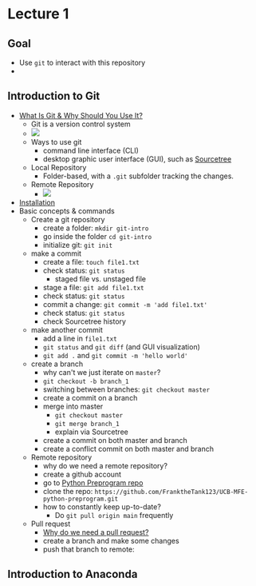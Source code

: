 # Lecture 1

## Goal 
- Use `git` to interact with this repository
- 

## Introduction to Git
- [What Is Git & Why Should You Use It?](https://www.nobledesktop.com/blog/what-is-git-and-why-should-you-use-it)
    - Git is a version control system
    -  ![](https://www.nobledesktop.com/image/blog/git-branches-merge.png)
    - Ways to use git
      - command line interface (CLI)
      - desktop graphic user interface (GUI), such as [Sourcetree](https://www.sourcetreeapp.com/)
    - Local Repository
      - Folder-based, with a `.git` subfolder tracking the changes.
    - Remote Repository
      - ![](https://www.nobledesktop.com/image/blog/git-distributed-workflow-diagram.png)
- [Installation](https://git-scm.com/book/en/v2/Getting-Started-Installing-Git)
- Basic concepts & commands
  - Create a git repository
    - create a folder: `mkdir git-intro`
    - go inside the folder `cd git-intro`
    - initialize git: `git init`
  - make a commit
    - create a file: `touch file1.txt`
    - check status: `git status`
      - staged file vs. unstaged file
    - stage a file: `git add file1.txt`
    - check status: `git status`
    - commit a change: `git commit -m 'add file1.txt'`
    - check status: `git status`
    - check Sourcetree history
  - make another commit
    - add a line in `file1.txt`
    - `git status` and `git diff` (and GUI visualization)
    - `git add .` and `git commit -m 'hello world'`
  - create a branch
    - why can't we just iterate on `master`?
    - `git checkout -b branch_1`
    - switching between branches: `git checkout master`
    - create a commit on a branch
    - merge into master
      - `git checkout master`
      - `git merge branch_1`
      - explain via Sourcetree
    - create a commit on both master and branch
    - create a conflict commit on both master and branch
  - Remote repository
    - why do we need a remote repository?
    - create a github account
    - go to [Python Preprogram repo](https://github.com/FranktheTank123/UCB-MFE-python-preprogram)
    - clone the repo: `https://github.com/FranktheTank123/UCB-MFE-python-preprogram.git`
    - how to constantly keep up-to-date?
      - Do `git pull origin main` frequently
  - Pull request 
    - [Why do we need a pull request?](https://co-learning.eu/2017/10/04/why-and-how-do-we-use-pull-request/)
    - create a branch and make some changes
    - push that branch to remote: 
    

## Introduction to Anaconda 


## 